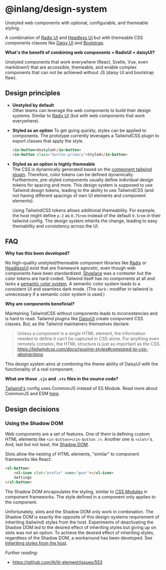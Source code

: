 # @inlang/design-system

Unstyled web components with optional, configurable, and themeable styling.

A combination of [Radix UI](https://www.radix-ui.com/) and [Headless UI](https://headlessui.com/) but with themeable CSS components classes like [Daisy UI](https://daisyui.com) and [Bootstrap](https://getbootstrap.com/).

**What's the benefit of combining web components + RadixUI + daisyUI?**

Unstyled components that work everywhere (React, Svelte, Vue, even markdown!) that are accessible, themeable, and enable complex components that can not be achieved without JS (daisy UI and bootstrap flaw).

## Design principles

- **Unstyled by default**  
  Other teams can leverage the web components to build their design systems.
  Similar to [Radix UI](https://www.radix-ui.com/) (but with web components that work everywhere).

- **Styled as an option**
  To get going quickly, styles can be applied to components. The prototype currently
  leverages a TailwindCSS plugin to export classes that apply the style.

  ```html
  <in-button>Unstyled</in-button>
  <in-button class="button-primary">Styled</in-button>
  ```

- **Styled as an option is highly themeable**  
   The CSS is dynamically generated based on the [component tailwind plugin](./src/components/tailwindPlugin.cts). Therefore, color tokens can be defined dynamically. Furthermore,
  pre-styled components usually define individual design tokens for spacing and more. This design system is supposed to use Tailwind design tokens, leading to the ability to use
  TailwindCSS (and not having different spacings of own UI elements and component elements).

  Using TailwindCSS tokens allows additional themeability. For example, the host might define `p-2` as `0.75rem` instead of the default `0.5rem` in their tailwind config. The design system
  inherits the change, leading to easy themability and consistency across the UI.

## FAQ

**Why has this been developed?**

No high-quality unstyled/themeable component libraries like [Radix](https://www.radix-ui.com/) or [HeadlessUI](https://headlessui.com/) exist that are framework agnostic, even though web components have been standardized. [Shoelace](https://shoelace.style/) was a contester but the color tokens are hard-coded. Tailwind itself has no components at all and lacks a [semantic color system](https://m3.material.io/styles/color/overview). A semantic color system leads to a consistent UI and seamless dark mode. (The `dark:` modifier in tailwind is unnecessary
if a semantic color system is used.)

**Why are components beneficial?**

Maintaining TailwindCSS without components leads to inconsistencies and is hard to read.
Tailwind plugins like [DaisyUI](https://daisyui.com/) create component CSS classes. But,
as the Tailwind maintainers themselves declare:

> Unless a component is a single HTML element, the information needed to define it can’t be captured in CSS alone. For anything even remotely complex, the HTML structure is just as important as the CSS.  
> _https://tailwindcss.com/docs/reusing-styles#compared-to-css-abstractions_

This design system aims at combining the theme ability of DaisyUI with the functionality of a real component.

**What are those `.cjs` and `.cts` files in the source code?**

[Tailwind's](https://tailwindcss.com/) config uses CommonJS instead of ES Module. Read more about
CommonJS and ESM [here](https://dev.to/iggredible/what-the-heck-are-cjs-amd-umd-and-esm-ikm).

## Design decisions

### Using the Shadow DOM

Web components are a set of features. One of them is defining custom HTML elements like `<in-button></in-button />`. Another one is `<slot>`'s. And, last but not least, the [Shadow DOM](https://developer.mozilla.org/en-US/docs/Web/Web_Components/Using_shadow_DOM).

Slots allow the nesting of HTML elements, "similar" to component frameworks like React:

```html
<sl-button>
	<sl-icon slot="prefix" name="gear"></sl-icon>
	Settings
</sl-button>
```

The Shadow DOM encapsulates the styling, similar to [CSS Modules](https://vitejs.dev/guide/features.html#css-modules) in component frameworks. The style defined in a component only applies to the component.

Unfortunately, slots and the Shadow DOM only work in combination. The Shadow DOM is exactly the
opposite of this design-systems requirement of inheriting (tailwind) styles from the host. Experiments of deactivating the Shadow DOM led to the desired effect of inheriting styles but giving up on slots
was not an option. To achieve the desired effect of inheriting styles, regardless of the Shadow DOM, a workaround has been developed. See [Inheriting styles from the host](#inheriting-styles-from-the-host).

_Further reading:_

- https://github.com/lit/lit-element/issues/553
